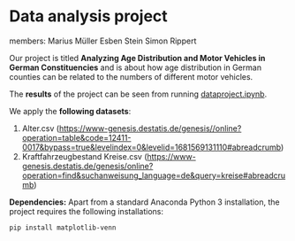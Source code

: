 # Data analysis project

members: 
Marius Müller
Esben Stein
Simon Rippert

Our project is titled **Analyzing Age Distribution and Motor Vehicles in German Constituencies** and is about how age distribution in German counties can be related to the numbers of different motor vehicles.

The **results** of the project can be seen from running [dataproject.ipynb](dataproject.ipynb).

We apply the **following datasets**:

1. Alter.csv (https://www-genesis.destatis.de/genesis//online?operation=table&code=12411-0017&bypass=true&levelindex=0&levelid=1681569131110#abreadcrumb) 
1. Kraftfahrzeugbestand Kreise.csv (https://www-genesis.destatis.de/genesis/online?operation=find&suchanweisung_language=de&query=kreise#abreadcrumb)

**Dependencies:** Apart from a standard Anaconda Python 3 installation, the project requires the following installations:

``pip install matplotlib-venn``